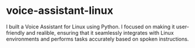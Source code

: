 # voice-assistant-linux
I built a Voice Assistant for Linux using Python. I focused on making it user-friendly and realible, ensuring that it seamlessly integrates with Linux environments and performs tasks accurately based on spoken instructions.
